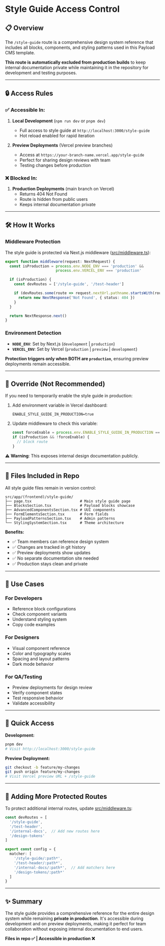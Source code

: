# Style Guide Access Control

## 📋 Overview

The `/style-guide` route is a comprehensive design system reference that includes all blocks, components, and styling patterns used in this Payload CMS template.

**This route is automatically excluded from production builds** to keep internal documentation private while maintaining it in the repository for development and testing purposes.

---

## 🔒 Access Rules

### ✅ **Accessible In:**

1. **Local Development** (`npm run dev` or `pnpm dev`)
   - Full access to style guide at `http://localhost:3000/style-guide`
   - Hot reload enabled for rapid iteration

2. **Preview Deployments** (Vercel preview branches)
   - Access at `https://your-branch-name.vercel.app/style-guide`
   - Perfect for sharing design reviews with team
   - Testing changes before production

### ❌ **Blocked In:**

1. **Production Deployments** (main branch on Vercel)
   - Returns 404 Not Found
   - Route is hidden from public users
   - Keeps internal documentation private

---

## 🛠️ How It Works

### Middleware Protection

The style guide is protected via Next.js middleware ([src/middleware.ts](src/middleware.ts)):

```typescript
export function middleware(request: NextRequest) {
  const isProduction = process.env.NODE_ENV === 'production' &&
                       process.env.VERCEL_ENV === 'production'

  if (isProduction) {
    const devRoutes = ['/style-guide', '/test-header']

    if (devRoutes.some(route => request.nextUrl.pathname.startsWith(route))) {
      return new NextResponse('Not Found', { status: 404 })
    }
  }

  return NextResponse.next()
}
```

### Environment Detection

- **`NODE_ENV`**: Set by Next.js (`development` | `production`)
- **`VERCEL_ENV`**: Set by Vercel (`production` | `preview` | `development`)

**Protection triggers only when BOTH are `production`**, ensuring preview deployments remain accessible.

---

## 🔧 Override (Not Recommended)

If you need to temporarily enable the style guide in production:

1. Add environment variable in Vercel dashboard:
   ```
   ENABLE_STYLE_GUIDE_IN_PRODUCTION=true
   ```

2. Update middleware to check this variable:
   ```typescript
   const forceEnable = process.env.ENABLE_STYLE_GUIDE_IN_PRODUCTION === 'true'
   if (isProduction && !forceEnable) {
     // block route
   }
   ```

⚠️ **Warning**: This exposes internal design documentation publicly.

---

## 📁 Files Included in Repo

All style guide files remain in version control:

```
src/app/(frontend)/style-guide/
├── page.tsx                      # Main style guide page
├── BlocksSection.tsx             # Payload blocks showcase
├── AdvancedComponentsSection.tsx # UUI components
├── FormElementsSection.tsx       # Form fields
├── PayloadPatternsSection.tsx    # Admin patterns
└── StylingSystemSection.tsx      # Theme architecture
```

**Benefits:**
- ✅ Team members can reference design system
- ✅ Changes are tracked in git history
- ✅ Preview deployments show updates
- ✅ No separate documentation site needed
- ✅ Production stays clean and private

---

## 🎯 Use Cases

### For Developers
- Reference block configurations
- Check component variants
- Understand styling system
- Copy code examples

### For Designers
- Visual component reference
- Color and typography scales
- Spacing and layout patterns
- Dark mode behavior

### For QA/Testing
- Preview deployments for design review
- Verify component states
- Test responsive behavior
- Validate accessibility

---

## 🚀 Quick Access

**Development:**
```bash
pnpm dev
# Visit http://localhost:3000/style-guide
```

**Preview Deployment:**
```bash
git checkout -b feature/my-changes
git push origin feature/my-changes
# Visit Vercel preview URL + /style-guide
```

---

## 📝 Adding More Protected Routes

To protect additional internal routes, update [src/middleware.ts](src/middleware.ts):

```typescript
const devRoutes = [
  '/style-guide',
  '/test-header',
  '/internal-docs',  // Add new routes here
  '/design-tokens'
]

export const config = {
  matcher: [
    '/style-guide/:path*',
    '/test-header/:path*',
    '/internal-docs/:path*',  // Add matchers here
    '/design-tokens/:path*'
  ]
}
```

---

## ✨ Summary

The style guide provides a comprehensive reference for the entire design system while remaining **private in production**. It's accessible during development and on preview deployments, making it perfect for team collaboration without exposing internal documentation to end users.

**Files in repo ✅ | Accessible in production ❌**
